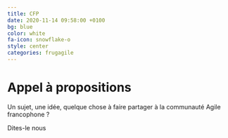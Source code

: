 ```yaml
---
title: CFP
date: 2020-11-14 09:58:00 +0100
bg: blue
color: white
fa-icon: snowflake-o
style: center
categories: frugagile
---
```


# Appel à propositions

Un sujet, une idée, quelque chose à faire partager à la communauté Agile francophone ?

<p> Dites-le nous

 <a href="https://www.twitter.com/FrugAgile" target="_blank"><span class="fa-stack fa-lg">
 <i class="fa fa-circle fa-stack-2x"></i>
 <i class="fa fa-twitter fa-stack-1x" style="color: black;"></i>
 </span></a>

 <a href="https://www.linkedin.com/company/frug-agile" target="_blank"><span class="fa-stack fa-lg">
 <i class="fa fa-circle fa-stack-2x"></i>
 <i class="fa fa-linkedin fa-stack-1x" style="color: black;"></i>
 </span></a>

 <a href="https://www.instagram.com/frugagile/" target="_blank"><span class="fa-stack fa-lg">
 <i class="fa fa-circle fa-stack-2x"></i>
 <i class="fa fa-instagram fa-stack-1x" style="color: black;"></i>
 </span></a>

 <a href="mailto:frugagilefrance@gmail.com"><span class="fa-stack fa-lg">
 <i class="fa fa-circle fa-stack-2x"></i>
 <i class="fa fa-envelope fa-stack-1x" style="color: black;"></i>
 </span></a>

</p>
